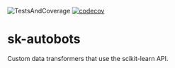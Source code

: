 ![TestsAndCoverage](https://github.com/ccastleberry/sk-autobots/workflows/CITests/badge.svg)
[![codecov](https://codecov.io/gh/ccastleberry/sk-autobots/branch/master/graph/badge.svg)](https://codecov.io/gh/ccastleberry/sk-autobots)


# sk-autobots
Custom data transformers that use the scikit-learn API.


